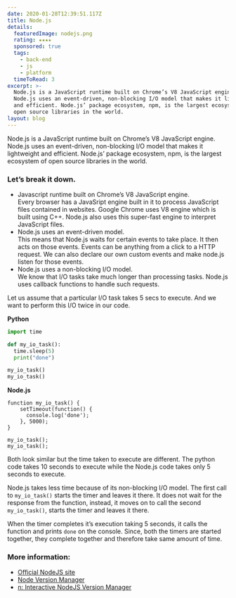 ```yaml
---
date: 2020-01-28T12:39:51.117Z
title: Node.js
details:
  featuredImage: nodejs.png
  rating: ★★★★
  sponsored: true
  tags:
    - back-end
    - js
    - platform
  timeToRead: 3
excerpt: >-
  Node.js is a JavaScript runtime built on Chrome’s V8 JavaScript engine.
  Node.js uses an event-driven, non-blocking I/O model that makes it lightweight
  and efficient. Node.js’ package ecosystem, npm, is the largest ecosystem of
  open source libraries in the world.
layout: blog
---
```

Node.js is a JavaScript runtime built on Chrome’s V8 JavaScript engine. Node.js uses an event-driven, non-blocking I/O model that makes it lightweight and efficient. Node.js’ package ecosystem, npm, is the largest ecosystem of open source libraries in the world.

### Let’s break it down.

* Javascript runtime built on Chrome’s V8 JavaScript engine.\
Every browser has a JavaSript engine built in it to process JavaScript files contained in websites. Google Chrome uses V8 engine which is built using C++. Node.js also uses this super-fast engine to interpret JavaScript files.
* Node.js uses an event-driven model.\
  This means that Node.js waits for certain events to take place. It then acts on those events. Events can be anything from a click to a HTTP request. We can also declare our own custom events and make node.js listen for those events.
* Node.js uses a non-blocking I/O model.\
  We know that I/O tasks take much longer than processing tasks. Node.js uses callback functions to handle such requests.

Let us assume that a particular I/O task takes 5 secs to execute. And we want to perform this I/O twice in our code.

**Python**

```python
import time

def my_io_task():
  time.sleep(5)
  print("done")

my_io_task()
my_io_task()
```

**Node.js**

```node
function my_io_task() {
    setTimeout(function() {
      console.log('done');
    }, 5000);
}

my_io_task();
my_io_task();
```

Both look similar but the time taken to execute are different. The python code takes 10 seconds to execute while the Node.js code takes only 5 seconds to execute.

Node.js takes less time because of its non-blocking I/O model. The first call to `my_io_task()` starts the timer and leaves it there. It does not wait for the response from the function, instead, it moves on to call the second `my_io_task()`, starts the timer and leaves it there.

When the timer completes it’s execution taking 5 seconds, it calls the function and prints `done` on the console. Since, both the timers are started together, they complete together and therefore take same amount of time.

### More information:

* [Official NodeJS site](https://nodejs.org/)
* [Node Version Manager](https://github.com/creationix/nvm/blob/master/README.md)
* [n: Interactive NodeJS Version Manager](https://github.com/tj/n)
